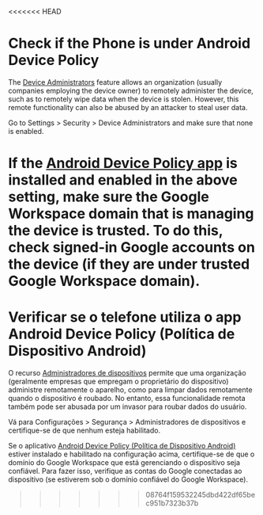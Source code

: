 <<<<<<< HEAD
# Check if the Phone is under Android Device Policy

The [Device Administrators](https://www.android.com/enterprise/management/) feature allows an organization (usually companies employing the device owner) to remotely administer the device, such as to remotely wipe data when the device is stolen. However, this remote functionality can also be abused by an attacker to steal user data.

Go to Settings > Security > Device Administrators and make sure that none is enabled.

If the [Android Device Policy app](https://play.google.com/store/apps/details?id=com.google.android.apps.work.clouddpc\&gl=US) is installed and enabled in the above setting, make sure the Google Workspace domain that is managing the device is trusted. To do this, check signed-in Google accounts on the device (if they are under trusted Google Workspace domain).
=======
# Verificar se o telefone utiliza o app Android Device Policy (Política de Dispositivo Android)

O recurso [Administradores de dispositivos](https://www.android.com/enterprise/management/) permite que uma organização (geralmente empresas que empregam o proprietário do dispositivo) administre remotamente o aparelho, como para limpar dados remotamente quando o dispositivo é roubado. No entanto, essa funcionalidade remota também pode ser abusada por um invasor para roubar dados do usuário.

Vá para Configurações > Segurança > Administradores de dispositivos e certifique-se de que nenhum esteja habilitado.

Se o aplicativo [Android Device Policy (Política de Dispositivo Android)](https://play.google.com/store/apps/details?id=com.google.android.apps.work.clouddpc\&hl=pt-br) estiver instalado e habilitado na configuração acima, certifique-se de que o domínio do Google Workspace que está gerenciando o dispositivo seja confiável. Para fazer isso, verifique as contas do Google conectadas ao dispositivo (se estiverem sob o domínio confiável do Google Workspace).
>>>>>>> 08764f159532245dbd422df65bec951b7323b37b
